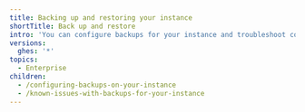 ```yaml
---
title: Backing up and restoring your instance
shortTitle: Back up and restore
intro: 'You can configure backups for your instance and troubleshoot common backup problems.'
versions:
  ghes: '*'
topics:
  - Enterprise
children:
  - /configuring-backups-on-your-instance
  - /known-issues-with-backups-for-your-instance
---
```


